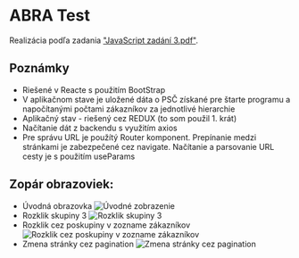 # ABRA Test 

Realizácia podľa zadania ["JavaScript zadání 3.pdf"](./JavaScript%20zadání%203.pdf).

## Poznámky

* Riešené v Reacte s použitím BootStrap
* V aplikačnom stave je uložené dáta o PSČ získané pre štarte programu a napočítanými počtami zákazníkov za jednotlivé hierarchie
* Aplikačný stav - riešený cez REDUX (to som použil 1. krát)
* Načítanie dát z backendu s využitím axios
* Pre správu URL je použítý Router komponent. Prepínanie medzi stránkami je zabezpečené cez navigate. Načítanie a parsovanie URL cesty je s použitím useParams
  


## Zopár obrazoviek:

* Úvodná obrazovka
![Úvodné zobrazenie](<Doc/Snímka obrazovky 2023-11-16 o 12.26.15.png>)
* Rozklik skupiny 3
![Rozklik skupiny 3](<Doc/Snímka obrazovky 2023-11-16 o 12.26.36.png>)
* Rozklik cez poskupiny v zozname zákazníkov
![Rozklik cez poskupiny v zozname zákazníkov](<Doc/Snímka obrazovky 2023-11-16 o 12.26.58.png>)
* Zmena stránky cez pagination
![Zmena stránky cez pagination](<Doc/Snímka obrazovky 2023-11-16 o 12.27.37.png>)